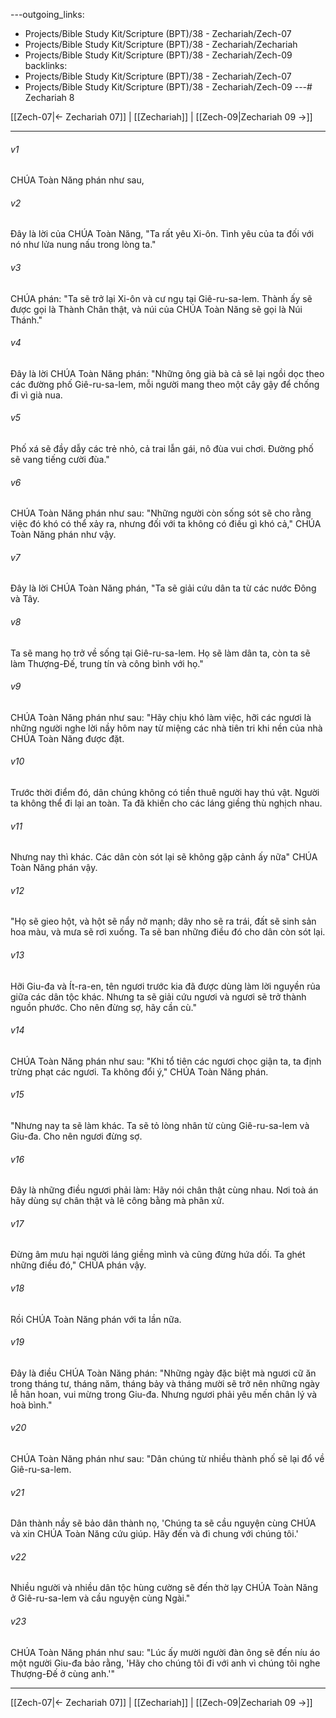 ---outgoing_links:
  - Projects/Bible Study Kit/Scripture (BPT)/38 - Zechariah/Zech-07
  - Projects/Bible Study Kit/Scripture (BPT)/38 - Zechariah/Zechariah
  - Projects/Bible Study Kit/Scripture (BPT)/38 - Zechariah/Zech-09
backlinks:
  - Projects/Bible Study Kit/Scripture (BPT)/38 - Zechariah/Zech-07
  - Projects/Bible Study Kit/Scripture (BPT)/38 - Zechariah/Zech-09
---# Zechariah 8

[[Zech-07|← Zechariah 07]] | [[Zechariah]] | [[Zech-09|Zechariah 09 →]]
***



###### v1 
CHÚA Toàn Năng phán như sau, 

###### v2 
Đây là lời của CHÚA Toàn Năng, "Ta rất yêu Xi-ôn. Tình yêu của ta đối với nó như lửa nung nấu trong lòng ta." 

###### v3 
CHÚA phán: "Ta sẽ trở lại Xi-ôn và cư ngụ tại Giê-ru-sa-lem. Thành ấy sẽ được gọi là Thành Chân thật, và núi của CHÚA Toàn Năng sẽ gọi là Núi Thánh." 

###### v4 
Đây là lời CHÚA Toàn Năng phán: "Những ông già bà cả sẽ lại ngồi dọc theo các đường phố Giê-ru-sa-lem, mỗi người mang theo một cây gậy để chống đi vì già nua. 

###### v5 
Phố xá sẽ đầy dẫy các trẻ nhỏ, cả trai lẫn gái, nô đùa vui chơi. Đường phố sẽ vang tiếng cười đùa." 

###### v6 
CHÚA Toàn Năng phán như sau: "Những người còn sống sót sẽ cho rằng việc đó khó có thể xảy ra, nhưng đối với ta không có điều gì khó cả," CHÚA Toàn Năng phán như vậy. 

###### v7 
Đây là lời CHÚA Toàn Năng phán, "Ta sẽ giải cứu dân ta từ các nước Đông và Tây. 

###### v8 
Ta sẽ mang họ trở về sống tại Giê-ru-sa-lem. Họ sẽ làm dân ta, còn ta sẽ làm Thượng-Đế, trung tín và công bình với họ." 

###### v9 
CHÚA Toàn Năng phán như sau: "Hãy chịu khó làm việc, hỡi các ngươi là những người nghe lời nầy hôm nay từ miệng các nhà tiên tri khi nền của nhà CHÚA Toàn Năng được đặt. 

###### v10 
Trước thời điểm đó, dân chúng không có tiền thuê người hay thú vật. Người ta không thể đi lại an toàn. Ta đã khiến cho các láng giềng thù nghịch nhau. 

###### v11 
Nhưng nay thì khác. Các dân còn sót lại sẽ không gặp cảnh ấy nữa" CHÚA Toàn Năng phán vậy. 

###### v12 
"Họ sẽ gieo hột, và hột sẽ nẩy nở mạnh; dây nho sẽ ra trái, đất sẽ sinh sản hoa màu, và mưa sẽ rơi xuống. Ta sẽ ban những điều đó cho dân còn sót lại. 

###### v13 
Hỡi Giu-đa và Ít-ra-en, tên ngươi trước kia đã được dùng làm lời nguyền rủa giữa các dân tộc khác. Nhưng ta sẽ giải cứu ngươi và ngươi sẽ trở thành nguồn phước. Cho nên đừng sợ, hãy cần cù." 

###### v14 
CHÚA Toàn Năng phán như sau: "Khi tổ tiên các ngươi chọc giận ta, ta định trừng phạt các ngươi. Ta không đổi ý," CHÚA Toàn Năng phán. 

###### v15 
"Nhưng nay ta sẽ làm khác. Ta sẽ tỏ lòng nhân từ cùng Giê-ru-sa-lem và Giu-đa. Cho nên ngươi đừng sợ. 

###### v16 
Đây là những điều ngươi phải làm: Hãy nói chân thật cùng nhau. Nơi toà án hãy dùng sự chân thật và lẽ công bằng mà phân xử. 

###### v17 
Đừng âm mưu hại người láng giềng mình và cũng đừng hứa dối. Ta ghét những điều đó," CHÚA phán vậy. 

###### v18 
Rồi CHÚA Toàn Năng phán với ta lần nữa. 

###### v19 
Đây là điều CHÚA Toàn Năng phán: "Những ngày đặc biệt mà ngươi cữ ăn trong tháng tư, tháng năm, tháng bảy và tháng mười sẽ trở nên những ngày lễ hân hoan, vui mừng trong Giu-đa. Nhưng ngươi phải yêu mến chân lý và hoà bình." 

###### v20 
CHÚA Toàn Năng phán như sau: "Dân chúng từ nhiều thành phố sẽ lại đổ về Giê-ru-sa-lem. 

###### v21 
Dân thành nầy sẽ bảo dân thành nọ, 'Chúng ta sẽ cầu nguyện cùng CHÚA và xin CHÚA Toàn Năng cứu giúp. Hãy đến và đi chung với chúng tôi.' 

###### v22 
Nhiều người và nhiều dân tộc hùng cường sẽ đến thờ lạy CHÚA Toàn Năng ở Giê-ru-sa-lem và cầu nguyện cùng Ngài." 

###### v23 
CHÚA Toàn Năng phán như sau: "Lúc ấy mười người đàn ông sẽ đến níu áo một người Giu-đa bảo rằng, 'Hãy cho chúng tôi đi với anh vì chúng tôi nghe Thượng-Đế ở cùng anh.'"

***
[[Zech-07|← Zechariah 07]] | [[Zechariah]] | [[Zech-09|Zechariah 09 →]]
